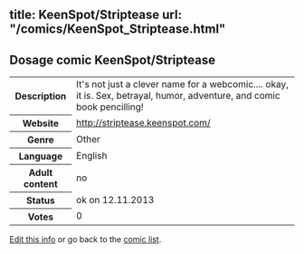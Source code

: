 title: KeenSpot/Striptease
url: "/comics/KeenSpot_Striptease.html"
---
Dosage comic KeenSpot/Striptease
-----------------------------------------

<p id="msg"></p>
<script type="text/javascript">
if (window.location.search === '?edit_info_mail=sent_ok') {
  var elem = document.getElementById("msg");
  elem.innerHTML = 'Edited information sucessfully sent for review, which is usually done daily. Thanks!';
  elem.className = 'ok';
}
</script>
<table class="comicinfo">
<tr>
<th>Description</th><td>It's not just a clever name for a webcomic.... okay, it is. Sex, betrayal, humor, adventure, and comic book pencilling!</td>
</tr>
<tr>
<th>Website</th><td><a href="http://striptease.keenspot.com/">http://striptease.keenspot.com/</a></td>
</tr>
<tr>
<th>Genre</th><td>Other</td>
</tr>
<tr>
<th>Language</th><td>English</td>
</tr>
<tr>
<th>Adult content</th><td>no</td>
</tr>
<tr>
<th>Status</th><td>ok on 12.11.2013</td>
</tr>
<tr>
<th>Votes</th><td>0</td>
</tr>
</table>

[Edit this info](KeenSpot_Striptease_edit.html) or go back to the [comic list](../comic-index.html).
